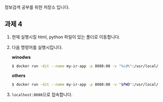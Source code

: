 정보검색 공부를 위한 저장소 입니다.

## 과제 4

1. 현재 실행시킬 html, python 파일이 있는 폴더로 이동합니다.

2. 다음  명령어를 실행시킵니다.
    
    **winodws**
    ```bash
    $ docker run -dit --name my-ir-app -p 8080:80 -v "%cd%":/usr/local/apache2/htdocs/ 5pecia1/ir:4.0
    ```
    
    **others**
    ```bash
    $ docker run -dit --name my-ir-app -p 8080:80 -v "$PWD":/usr/local/apache2/htdocs/ 5pecia1/ir:4.0
    ```

3. `localhost:8080`으로 접속합니다.

